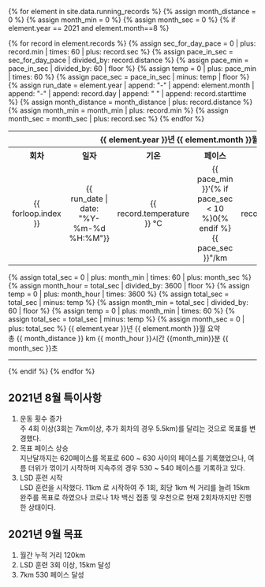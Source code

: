 {% for element in site.data.running_records %}
{% assign month_distance = 0 %}
{% assign month_min = 0 %}
{% assign month_sec = 0 %}
{% if element.year == 2021 and element.month==8 %}
<table>
    <theader>
    <tr align="center">
        <th colspan="6">{{ element.year }}년 {{ element.month }}월</th>
    </tr>
    </theader>
    <tbody align="center">
        <tr>
            <th>회차</th>
            <th>일자</th>
            <th>기온</th>
            <th>페이스</th>
            <th>거리</th>
            <th>시간</th>
        </tr>
        {% for record in element.records %}
        {% assign sec_for_day_pace = 0 | plus: record.min | times: 60 | plus: record.sec %}
        {% assign pace_in_sec = sec_for_day_pace | divided_by: record.distance %}
        {% assign pace_min = pace_in_sec | divided_by: 60 | floor %}
        {% assign temp = 0 | plus: pace_min | times: 60 %}
        {% assign pace_sec = pace_in_sec | minus: temp | floor %}
        <tr>
            {% assign run_date = element.year | append: "-" | append: element.month | append: "-" | append: record.day | append: " " | append: record.starttime %}
            <td>{{ forloop.index }}</td>
            <td>{{ run_date  | date: "%Y-%m-%d %H:%M"}}</td>
            <td>{{ record.temperature }} °C</td>
            <td>{{ pace_min }}'{% if pace_sec < 10 %}0{% endif %}{{ pace_sec }}"/km</td>
            <td>{{ record.distance }}km</td>
            <td>{{ record.min }}'{% if record.sec < 10 %}0{% endif %}{{ record.sec }}"</td>
        </tr>
        {% assign month_distance = month_distance | plus: record.distance %}
        {% assign month_min = month_min | plus: record.min %}
        {% assign month_sec = month_sec | plus: record.sec %}
        {% endfor %}
    </tbody>
</table>
{% assign total_sec = 0 | plus: month_min | times: 60 | plus: month_sec %}
{% assign month_hour = total_sec | divided_by: 3600 | floor %}
{% assign temp = 0 | plus: month_hour | times: 3600 %}
{% assign total_sec = total_sec | minus: temp %}
{% assign month_min = total_sec | divided_by: 60 | floor %}
{% assign temp = 0 | plus: month_min | times: 60 %}
{% assign total_sec = total_sec | minus: temp %}
{% assign month_sec = 0 | plus: total_sec %}
{{ element.year }}년 {{ element.month }}월 요약 <br>
총 {{ month_distance }} km {{ month_hour }}시간 {{month_min}}분 {{ month_sec }}초
<hr>
{% endif %}
{% endfor %}


## 2021년 8월 특이사항
1. 운동 횟수 증가  
  주 4회 이상(3회는 7km이상, 추가 회차의 경우 5.5km)를 달리는 것으로 목표를 변경했다.  
2. 목표 페이스 상승  
  지난달까지는 620페이스를 목표로 600 ~ 630 사이의 페이스를 기록했었으나, 여름 더위가 꺾이기 시작하며 지속주의 경우 530 ~ 540 페이스를 기록하고 있다.  
3. LSD 훈련 시작  
  LSD 훈련을 시작했다. 11km 로 시작하여 주 1회, 회당 1km 씩 거리를 늘려 15km 완주를 목표로 하였으나 코로나 1차 백신 접종 및 우천으로 현재 2회차까지만 진행한 상태이다.

## 2021년 9월 목표  
1. 월간 누적 거리 120km  
2. LSD 훈련 3회 이상, 15km 달성  
3. 7km 530 페이스 달성  